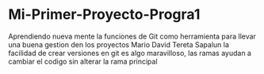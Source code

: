 # Mi-Primer-Proyecto-Progra1

Aprendiendo nueva mente la funciones de Git como herramienta para llevar una buena gestion den los proyectos
Mario David Tereta Sapalun
la facilidad de crear versiones en git es algo maravilloso, las ramas ayudan a cambiar el codigo sin alterar la rama principal
